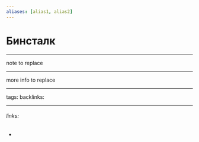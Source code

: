 ```yaml
---
aliases: [alias1, alias2]
---
```

# Бинсталк
---
note to replace

---
more info to replace

---
tags: 
backlinks: 

---
###### links:
- 

